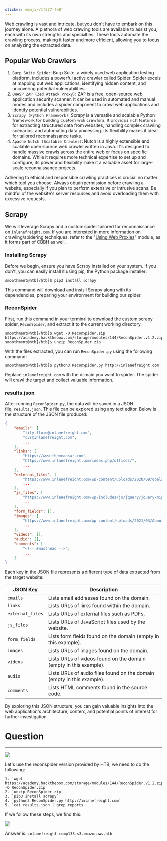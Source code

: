 ```yaml
---
sticker: emoji//1f577-fe0f
---
```

Web crawling is vast and intricate, but you don't have to embark on this journey alone. A plethora of web crawling tools are available to assist you, each with its own strengths and specialties. These tools automate the crawling process, making it faster and more efficient, allowing you to focus on analyzing the extracted data.

## Popular Web Crawlers

1. `Burp Suite Spider`: Burp Suite, a widely used web application testing platform, includes a powerful active crawler called Spider. Spider excels at mapping out web applications, identifying hidden content, and uncovering potential vulnerabilities.
2. `OWASP ZAP (Zed Attack Proxy)`: ZAP is a free, open-source web application security scanner. It can be used in automated and manual modes and includes a spider component to crawl web applications and identify potential vulnerabilities.
3. `Scrapy (Python Framework)`: Scrapy is a versatile and scalable Python framework for building custom web crawlers. It provides rich features for extracting structured data from websites, handling complex crawling scenarios, and automating data processing. Its flexibility makes it ideal for tailored reconnaissance tasks.
4. `Apache Nutch (Scalable Crawler)`: Nutch is a highly extensible and scalable open-source web crawler written in Java. It's designed to handle massive crawls across the entire web or focus on specific domains. While it requires more technical expertise to set up and configure, its power and flexibility make it a valuable asset for large-scale reconnaissance projects.

Adhering to ethical and responsible crawling practices is crucial no matter which tool you choose. Always obtain permission before crawling a website, especially if you plan to perform extensive or intrusive scans. Be mindful of the website's server resources and avoid overloading them with excessive requests.

## Scrapy

We will leverage Scrapy and a custom spider tailored for reconnaissance on `inlanefreight.com`. If you are interested in more information on crawling/spidering techniques, refer to the "[Using Web Proxies](https://academy.hackthebox.com/module/details/110)" module, as it forms part of CBBH as well.

### Installing Scrapy

Before we begin, ensure you have Scrapy installed on your system. If you don't, you can easily install it using pip, the Python package installer:


```shell-session
smoothment@htb[/htb]$ pip3 install scrapy
```

This command will download and install Scrapy along with its dependencies, preparing your environment for building our spider.

### ReconSpider

First, run this command in your terminal to download the custom scrapy spider, `ReconSpider`, and extract it to the current working directory.



```shell-session
smoothment@htb[/htb]$ wget -O ReconSpider.zip https://academy.hackthebox.com/storage/modules/144/ReconSpider.v1.2.zip
smoothment@htb[/htb]$ unzip ReconSpider.zip 
```

With the files extracted, you can run `ReconSpider.py` using the following command:



```shell-session
smoothment@htb[/htb]$ python3 ReconSpider.py http://inlanefreight.com
```

Replace `inlanefreight.com` with the domain you want to spider. The spider will crawl the target and collect valuable information.

### results.json

After running `ReconSpider.py`, the data will be saved in a JSON file, `results.json`. This file can be explored using any text editor. Below is the structure of the JSON file produced:


```json
{
    "emails": [
        "lily.floid@inlanefreight.com",
        "cvs@inlanefreight.com",
        ...
    ],
    "links": [
        "https://www.themeansar.com",
        "https://www.inlanefreight.com/index.php/offices/",
        ...
    ],
    "external_files": [
        "https://www.inlanefreight.com/wp-content/uploads/2020/09/goals.pdf",
        ...
    ],
    "js_files": [
        "https://www.inlanefreight.com/wp-includes/js/jquery/jquery-migrate.min.js?ver=3.3.2",
        ...
    ],
    "form_fields": [],
    "images": [
        "https://www.inlanefreight.com/wp-content/uploads/2021/03/AboutUs_01-1024x810.png",
        ...
    ],
    "videos": [],
    "audio": [],
    "comments": [
        "<!-- #masthead -->",
        ...
    ]
}
```

Each key in the JSON file represents a different type of data extracted from the target website:

|JSON Key|Description|
|---|---|
|`emails`|Lists email addresses found on the domain.|
|`links`|Lists URLs of links found within the domain.|
|`external_files`|Lists URLs of external files such as PDFs.|
|`js_files`|Lists URLs of JavaScript files used by the website.|
|`form_fields`|Lists form fields found on the domain (empty in this example).|
|`images`|Lists URLs of images found on the domain.|
|`videos`|Lists URLs of videos found on the domain (empty in this example).|
|`audio`|Lists URLs of audio files found on the domain (empty in this example).|
|`comments`|Lists HTML comments found in the source code.|

By exploring this JSON structure, you can gain valuable insights into the web application's architecture, content, and potential points of interest for further investigation.

# Question
---
![](cybersecurity/images/Pasted%2520image%252020250128131204.png)

Let's use the reconspider version provided by HTB, we need to do the following:

```ad-hint
1. `wget https://academy.hackthebox.com/storage/modules/144/ReconSpider.v1.2.zip -O ReconSpider.zip`
2. `unzip ReconSpider.zip`
3. `pip3 install scrapy`
4. `python3 ReconSpider.py http://inlanefreight.com`
5. `cat results.json | grep reports`
```

If we follow these steps, we find this:

![](cybersecurity/images/Pasted%2520image%252020250128133108.png)

Answer is: `inlanefreight-comp133.s3.amazonaws.htb`


